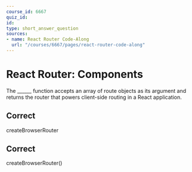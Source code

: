 ```yaml
---
course_id: 6667
quiz_id: 
id: 
type: short_answer_question
sources:
- name: React Router Code-Along
  url: "/courses/6667/pages/react-router-code-along"
---
```


# React Router: Components

The \_\_\_\_\_\_ function accepts an array of route objects as its argument and
returns the router that powers client-side routing in a React application.

## Correct

createBrowserRouter

## Correct

createBrowserRouter()
